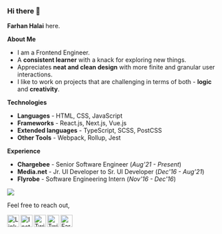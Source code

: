 ### Hi there 👋

**Farhan Halai** here.

**About Me**

- I am a Frontend Engineer.
- A **consistent learner** with a knack for exploring new things.
- Appreciates **neat and clean design** with more finite and granular user interactions.
- I like to work on projects that are challenging in terms of both - **logic** and **creativity**.

**Technologies**

- **Languages** - HTML, CSS, JavaScript
- **Frameworks** - React.js, Next.js, Vue.js
- **Extended languages** - TypeScript, SCSS, PostCSS
- **Other Tools** - Webpack, Rollup, Jest

**Experience**

- **Chargebee** - Senior Software Engineer (*Aug'21 - Present*)
- **Media.net** - Jr. UI Developer to Sr. UI Developer (*Dec'16 - Aug'21*)
- **Flyrobe** - Software Engineering Intern (*Nov'16 - Dec'16*)

![](https://komarev.com/ghpvc/?username=farhanhalai30&label=PROFILE+VIEWS)

Feel free to reach out,

<div style="display: block">
    <a href="https://in.linkedin.com/in/farhan-halai-127152118" target="_blank" rel="nofollow"><img align="left" src="https://cdn.jsdelivr.net/npm/simple-icons@3.0.1/icons/linkedin.svg" alt="LinkedIn" height="28" width="28" /></a>
    <a href="https://instagram.com/farhanhalai" target="_blank" rel="nofollow"><img align="left" src="https://cdn.jsdelivr.net/npm/simple-icons@3.0.1/icons/instagram.svg" alt="Instagram" height="28" width="28" /></a>
    <a href="https://twitter.com/farhan_halai" target="_blank" rel="nofollow"><img align="left" src="https://cdn.jsdelivr.net/npm/simple-icons@3.0.1/icons/twitter.svg" alt="Twitter" height="28" width="28" /></a>
    <a href="https://medium.com/@farhanhalai30" target="_blank" rel="nofollow"><img align="left" src="https://cdn.jsdelivr.net/npm/simple-icons@3.0.1/icons/medium.svg" alt="Twitter" height="28" width="28" /></a>
    <a href="https://dev.to/farhanhalai" target="_blank" rel="nofollow">
  <img src="https://d2fltix0v2e0sb.cloudfront.net/dev-badge.svg" alt="Farhan Halai's DEV Community Profile" height="28" width="28">
</a>
</div>
<!--
**farhanhalai30/farhanhalai30** is a ✨ _special_ ✨ repository because its `README.md` (this file) appears on your GitHub profile.

Here are some ideas to get you started:

- 🔭 I’m currently working on ...
- 🌱 I’m currently learning ...
- 👯 I’m looking to collaborate on ...
- 🤔 I’m looking for help with ...
- 💬 Ask me about ...
- 📫 How to reach me: ...
- 😄 Pronouns: ...
- ⚡ Fun fact: ...
  -->
